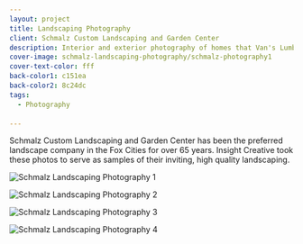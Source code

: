 ```yaml
---
layout: project
title: Landscaping Photography
client: Schmalz Custom Landscaping and Garden Center
description: Interior and exterior photography of homes that Van's Lumber has built.
cover-image: schmalz-landscaping-photography/schmalz-photography1
cover-text-color: fff
back-color1: c151ea
back-color2: 8c24dc
tags:
  - Photography

---
```


Schmalz Custom Landscaping and Garden Center has been the preferred landscape company in the Fox Cities for over 65 years. Insight Creative took these photos to serve as samples of their inviting, high quality landscaping.

<div class="images">

<img class="half first fit" data-aos="fade-up" data-featherlight="/img/projects/schmalz-landscaping-photography/schmalz-photography1.jpg" src="/img/projects/schmalz-landscaping-photography/schmalz-photography1.jpg"
alt="Schmalz Landscaping Photography 1"
srcset="
/img/projects/schmalz-landscaping-photography/schmalz-photography1-2400.jpg 2400w,
/img/projects/schmalz-landscaping-photography/schmalz-photography1-1800.jpg 1800w,
/img/projects/schmalz-landscaping-photography/schmalz-photography1-1200.jpg 1200w,
/img/projects/schmalz-landscaping-photography/schmalz-photography1-900.jpg 900w,
/img/projects/schmalz-landscaping-photography/schmalz-photography1-600.jpg 600w,
/img/projects/schmalz-landscaping-photography/schmalz-photography1-400.jpg 400w" />

<img class="half last fit" data-aos="fade-up" data-aos-delay="200" data-featherlight="/img/projects/schmalz-landscaping-photography/schmalz-photography2.jpg" src="/img/projects/schmalz-landscaping-photography/schmalz-photography2.jpg"
alt="Schmalz Landscaping Photography 2"
srcset="
/img/projects/schmalz-landscaping-photography/schmalz-photography2-2400.jpg 2400w,
/img/projects/schmalz-landscaping-photography/schmalz-photography2-1800.jpg 1800w,
/img/projects/schmalz-landscaping-photography/schmalz-photography2-1200.jpg 1200w,
/img/projects/schmalz-landscaping-photography/schmalz-photography2-900.jpg 900w,
/img/projects/schmalz-landscaping-photography/schmalz-photography2-600.jpg 600w,
/img/projects/schmalz-landscaping-photography/schmalz-photography2-400.jpg 400w" />

<img class="half first fit" data-aos="fade-up" data-featherlight="/img/projects/schmalz-landscaping-photography/schmalz-photography3.jpg" src="/img/projects/schmalz-landscaping-photography/schmalz-photography3.jpg"
alt="Schmalz Landscaping Photography 3"
srcset="
/img/projects/schmalz-landscaping-photography/schmalz-photography3-2400.jpg 2400w,
/img/projects/schmalz-landscaping-photography/schmalz-photography3-1800.jpg 1800w,
/img/projects/schmalz-landscaping-photography/schmalz-photography3-1200.jpg 1200w,
/img/projects/schmalz-landscaping-photography/schmalz-photography3-900.jpg 900w,
/img/projects/schmalz-landscaping-photography/schmalz-photography3-600.jpg 600w,
/img/projects/schmalz-landscaping-photography/schmalz-photography3-400.jpg 400w" />

<img class="half last fit" data-aos="fade-up" data-aos-delay="200" data-featherlight="/img/projects/schmalz-landscaping-photography/schmalz-photography4.jpg" src="/img/projects/schmalz-landscaping-photography/schmalz-photography4.jpg"
alt="Schmalz Landscaping Photography 4"
srcset="
/img/projects/schmalz-landscaping-photography/schmalz-photography4-2400.jpg 2400w,
/img/projects/schmalz-landscaping-photography/schmalz-photography4-1800.jpg 1800w,
/img/projects/schmalz-landscaping-photography/schmalz-photography4-1200.jpg 1200w,
/img/projects/schmalz-landscaping-photography/schmalz-photography4-900.jpg 900w,
/img/projects/schmalz-landscaping-photography/schmalz-photography4-600.jpg 600w,
/img/projects/schmalz-landscaping-photography/schmalz-photography4-400.jpg 400w" />

</div>
